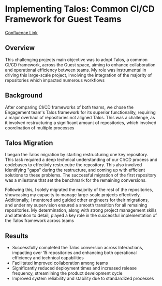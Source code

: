 # Implementing Talos: Common CI/CD Framework for Guest Teams

[Confluence Link](https://confluence.target.com/display/EDABI/Talos+-+Common+Deployment+Framework)

## Overview
This challenging projects main objective was to adopt Talos, a common CI/CD framework, across the Guest space, aiming to enhance collaboration and operational efficiency between teams. My role was instrumental in driving this large-scale project, involving the integration of the majority of repositories which impacted numerous workflows

## Background
After comparing CI/CD frameworks of both teams, we chose the Engagement team's Talos framework for its superior functionality, requiring a major overhaul of repositories not aligned Talos. This was a challenge, as it involved restructuring a significant amount of repositories, which involved coordination of multiple processes

## Talos Migration
I began the Talos migration by starting restructuring one key repository. This task required a deep technical understanding of our CI/CD process and codebases to effectivly restrucutre the repository. This also involved identifying "gaps" during the restructure, and coming up with efficient solutions to these problems. The successful migration of the first repository was a milestone that set the benchmark for the remaining conversions.

Following this, I solely migrated the majority of the rest of the repositories, showcasing my capacity to manage large-scale projects effectively. Additionally, I mentored and guided other engineers for their migrations, and under my supervision ensured a smooth transition for all remaining repositories. My determination, along with strong project management skills and attention to detail, played a key role in the successful implementation of the Talos framework across teams

## Results
- Successfully completed the Talos conversion across Interactions, impacting over 15 repositories and enhancing both operational efficiency and technical capabilities
- Facilitated improved collaboration among teams
- Significantly reduced deployment times and increased release frequency, streamlining the product development cycle
- Improved system reliability and stability due to standardized processes
